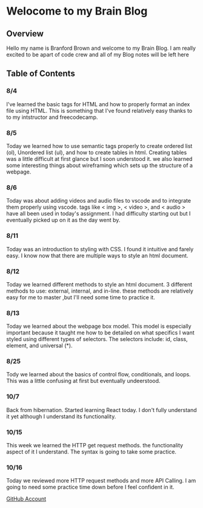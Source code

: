 # Welocome to my Brain Blog 

## Overview
Hello my name is Branford Brown and welcome to my Brain Blog. I am really excited to be apart of code crew and all of my Blog notes will be left here

## Table of Contents
### 8/4
I've learned the basic tags for HTML and how to properly format an index file using HTML. This is something that I've found relatively easy thanks to to my intstructor and freecodecamp.

### 8/5
Today we learned how to use semantic tags properly to create ordered list (ol), Unordered list (ul), and how to create tables in html. Creating tables was a little difficult at first glance but I soon understood it. we also learned some interesting things about wireframing which sets up the structure of a webpage.

### 8/6
Today was about adding videos and audio files to vscode and to integrate them properly using vscode. tags like < img >, < video >, and < audio > have all been used in today's assignment. I had difficulty starting out but I eventually picked up on it as the day went by.

### 8/11
Today was an introduction to styling with CSS. I found it intuitive and farely easy. I know now that there are multiple ways to style an html document.

### 8/12
Today we learned different methods to style an html document. 3 different methods to use: external, internal, and in-line. these methods are relatively easy for me to master ,but I'll need some time to practice it.

### 8/13
Today we learned about the webpage box model. This model is especially important because it taught me how to be detailed on what specifics I want styled using different types of selectors. The selectors include: id, class, element, and universal (*).

### 8/25
Tody we learned about the basics of control flow, conditionals, and loops. This was a little confusing at first but eventually undeerstood.

### 10/7
Back from hibernation. Started learning React today. I don't fully understand it yet although I understand its functionality.

### 10/15
This week we learned the HTTP get request methods. the functionality aspect of it I understand. The syntax is going to take some practice.

### 10/16
Today we reviewed more HTTP request methods and more API Calling. I am going to need some practice time down before I feel confident in it.




[GitHub Account](https://github.com/Brranforrd/Brranforrd)

